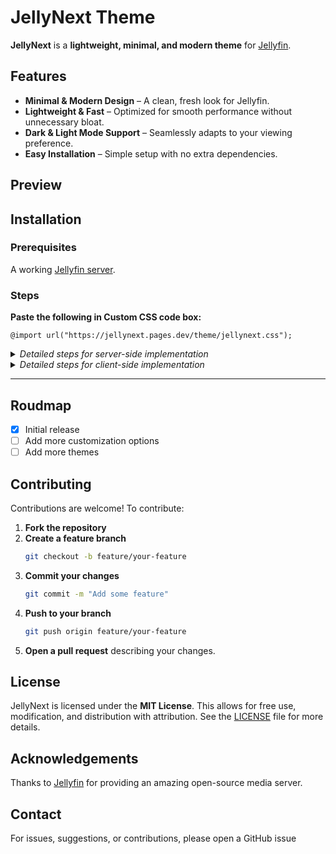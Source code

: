 # JellyNext Theme

**JellyNext** is a **lightweight, minimal, and modern theme** for [Jellyfin](https://jellyfin.org/).

## Features

- **Minimal & Modern Design** – A clean, fresh look for Jellyfin.  
- **Lightweight & Fast** – Optimized for smooth performance without unnecessary bloat.  
- **Dark & Light Mode Support** – Seamlessly adapts to your viewing preference.  
- **Easy Installation** – Simple setup with no extra dependencies.  

## Preview

## Installation

### Prerequisites

A working [Jellyfin server](https://jellyfin.org/).

### Steps

<b>Paste the following in Custom CSS code box:</b>

	@import url("https://jellynext.pages.dev/theme/jellynext.css");

<details>
  <summary><i>Detailed steps for server-side implementation</i></summary>

1. Open Dashboard from Administration tab in Settings.
2. Select General tab from the side bar.
3. Scroll down to find Custom CSS code box under Branding section.
4. Paste the custom css in Custom CSS code box.
5. Click save
</details>

<details>
  <summary><i>Detailed steps for client-side implementation</i></summary>

1. Open Display tab in Settings.
2. Scroll down to find Custom CSS code box.
3. Paste the custom css in Custom CSS code box.
4. Click save.
</details>


<hr>


## Roudmap

- [x] Initial release
- [ ] Add more customization options
- [ ] Add more themes

## Contributing

Contributions are welcome! To contribute:

1. **Fork the repository**  
2. **Create a feature branch**  
   ```bash
   git checkout -b feature/your-feature
   ```
3. **Commit your changes**  
   ```bash
   git commit -m "Add some feature"
   ```
4. **Push to your branch**  
   ```bash
   git push origin feature/your-feature
   ```
5. **Open a pull request** describing your changes.

## License

JellyNext is licensed under the **MIT License**. This allows for free use, modification, and distribution with attribution. See the [LICENSE](LICENSE) file for more details.

## Acknowledgements

Thanks to [Jellyfin](https://jellyfin.org/) for providing an amazing open-source media server.

## Contact

For issues, suggestions, or contributions, please open a GitHub issue

